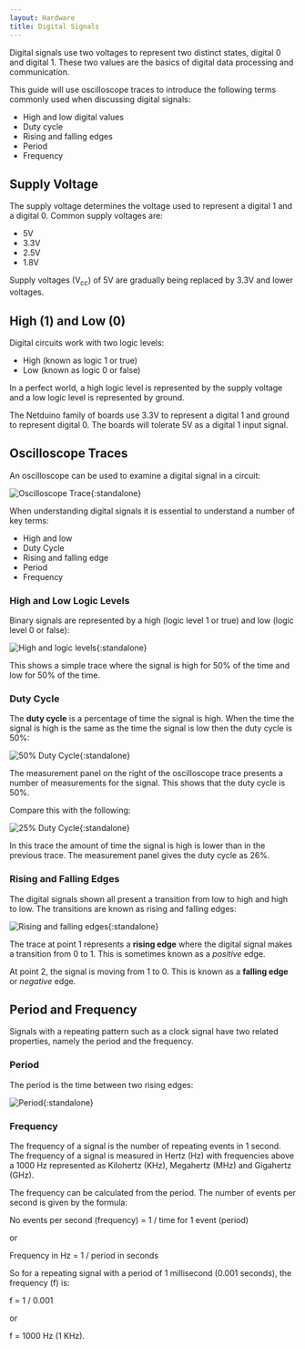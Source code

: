 ```yaml
---
layout: Hardware
title: Digital Signals
---
```


Digital signals use two voltages to represent two distinct states, digital 0 and digital 1.  These two values are the basics of digital data processing and communication.

This guide will use oscilloscope traces to introduce the following terms commonly used when discussing digital signals:

* High and low digital values
* Duty cycle
* Rising and falling edges
* Period
* Frequency

## Supply Voltage

The supply voltage determines the voltage used to represent a digital 1 and a digital 0.  Common supply voltages are:

* 5V
* 3.3V
* 2.5V
* 1.8V

Supply voltages (V<sub>cc</sub>) of 5V are gradually being replaced by 3.3V and lower voltages.

## High (1) and Low (0)

Digital circuits work with two logic levels:

* High (known as logic 1 or true)
* Low (known as logic 0 or false)

In a perfect world, a high logic level is represented by the supply voltage and a low logic level is represented by ground.

The Netduino family of boards use 3.3V to represent a digital 1 and ground to represent digital 0.  The boards will tolerate 5V as a digital 1 input signal.

## Oscilloscope Traces

An oscilloscope can be used to examine a digital signal in a circuit:

![Oscilloscope Trace](SquareWave.png){:standalone}

When understanding digital signals it is essential to understand a number of key terms:

* High and low
* Duty Cycle
* Rising and falling edge
* Period
* Frequency

### High and Low Logic Levels

Binary signals are represented by a high (logic level 1 or true) and low (logic level 0 or false):

![High and logic levels](HighAndLow.png){:standalone}

This shows a simple trace where the signal is high for 50% of the time and low for 50% of the time.

### Duty Cycle

The **duty cycle** is a percentage of time the signal is high.  When the time the signal is high is the same as the time the signal is low then the duty cycle is 50%:

![50% Duty Cycle](DutyCycle50Percent.png){:standalone}

The measurement panel on the right of the oscilloscope trace presents a number of measurements for the signal.  This shows that the duty cycle is 50%.

Compare this with the following:

![25% Duty Cycle](DutyCycle25Percent.png){:standalone}

In this trace the amount of time the signal is high is lower than in the previous trace.  The measurement panel gives the duty cycle as 26%.

### Rising and Falling Edges

The digital signals shown all present a transition from low to high and high to low.  The transitions are known as rising and falling edges:

![Rising and falling edges](RisingAndFallingEdges.png){:standalone}

The trace at point 1 represents a **rising edge** where the digital signal makes a transition from 0 to 1.  This is sometimes known as a _positive_ edge.

At point 2, the signal is moving from 1 to 0.  This is known as a **falling edge** or _negative_ edge.

## Period and Frequency

Signals with a repeating pattern such as a clock signal have two related properties, namely the period and the frequency.

### Period

The period is the time between two rising edges:

![Period](Period.png){:standalone}

### Frequency

The frequency of a signal is the number of repeating events in 1 second.  The frequency of a signal is measured in Hertz (Hz) with frequencies above a 1000 Hz represented as Kilohertz (KHz), Megahertz (MHz) and Gigahertz (GHz).

The frequency can be calculated from the period.  The number of events per second is given by the formula:

No events per second (frequency) = 1 / time for 1 event (period)

or

Frequency in Hz = 1 / period in seconds

So for a repeating signal with a period of 1 millisecond (0.001 seconds), the frequency (f) is:

f = 1 / 0.001

or

f = 1000 Hz (1 KHz).
